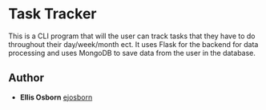# Task Tracker

This is a CLI program that will the user can track tasks that they have to do throughout their day/week/month ect. It uses Flask for the backend for data processing and uses MongoDB to save data from the user in the database.

## Author

- **Ellis Osborn** [ejosborn](https://github.com/ejosborn)

